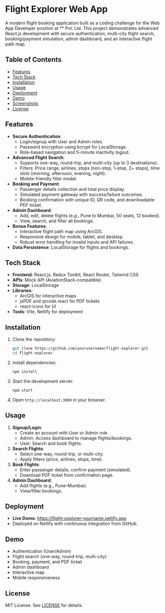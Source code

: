 # Flight Explorer Web App

A modern flight booking application built as a coding challenge for the Web App Developer position at ** Pvt. Ltd. This project demonstrates advanced React.js development with secure authentication, multi-city flight search, booking/payment simulation, admin dashboard, and an interactive flight path map.

## Table of Contents
- [Features](#features)
- [Tech Stack](#tech-stack)
- [Installation](#installation)
- [Usage](#usage)
- [Deployment](#deployment)
- [Demo](#demo)
- [Screenshots](#screenshots)
- [License](#license)

## Features
- **Secure Authentication**:
  - Login/signup with User and Admin roles.
  - Password encryption using bcrypt for LocalStorage.
  - Role-based navigation and 5-minute inactivity logout.
- **Advanced Flight Search**:
  - Supports one-way, round-trip, and multi-city (up to 3 destinations).
  - Filters: Price range, airlines, stops (non-stop, 1-stop, 2+ stops), time slots (morning, afternoon, evening, night).
  - Mobile-friendly filter modal.
- **Booking and Payment**:
  - Passenger details collection and total price display.
  - Simulated payment gateway with success/failure outcomes.
  - Booking confirmation with unique ID, QR code, and downloadable PDF ticket.
- **Admin Dashboard**:
  - Add, edit, delete flights (e.g., Pune to Mumbai, 50 seats, 12 booked).
  - View, search, and filter all bookings.
- **Bonus Features**:
  - Interactive flight path map using ArcGIS.
  - Responsive design for mobile, tablet, and desktop.
  - Robust error handling for invalid inputs and API failures.
- **Data Persistence**: LocalStorage for flights and bookings.

## Tech Stack
- **Frontend**: React.js, Redux Toolkit, React Router, Tailwind CSS
- **APIs**: Mock API (AviationStack-compatible)
- **Storage**: LocalStorage
- **Libraries**:
  - ArcGIS for interactive maps
  - jsPDF and qrcode.react for PDF tickets
  - react-icons for UI
- **Tools**: Vite, Netlify for deployment

## Installation
1. Clone the repository:
   ```bash
   git clone https://github.com/yourusername/flight-explorer.git
   cd flight-explorer
   ```
2. Install dependencies:
   ```bash
   npm install
   ```
3. Start the development server:
   ```bash
   npm start
   ```
4. Open `http://localhost:3000` in your browser.

## Usage
1. **Signup/Login**:
   - Create an account with User or Admin role.
   - Admin: Access dashboard to manage flights/bookings.
   - User: Search and book flights.
2. **Search Flights**:
   - Select one-way, round-trip, or multi-city.
   - Apply filters (price, airlines, stops, time).
3. **Book Flights**:
   - Enter passenger details, confirm payment (simulated).
   - Download PDF ticket from confirmation page.
4. **Admin Dashboard**:
   - Add flights (e.g., Pune–Mumbai).
   - View/filter bookings.

## Deployment
- **Live Demo**: https://flight-explorer-yourname.netlify.app
- Deployed on Netlify with continuous integration from GitHub.

## Demo
  - Authentication (User/Admin)
  - Flight search (one-way, round-trip, multi-city)
  - Booking, payment, and PDF ticket
  - Admin dashboard
  - Interactive map
  - Mobile responsiveness

## License
MIT License. See [LICENSE](LICENSE) for details.
